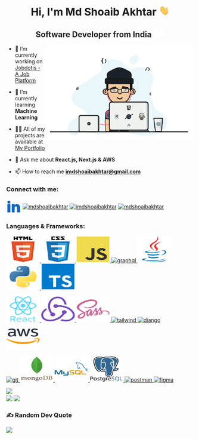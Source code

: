 <h1 align="center">Hi, I'm Md Shoaib Akhtar <img src="https://raw.githubusercontent.com/SoumyaSagnik/images/main/hi.gif" width="28px" height="28px" alt="hi" /></h1>
<!-- <h3 align="center">A Passionate Software Developer from India.</h3> -->
<h2 align="center">Software Developer from India <img src="https://raw.githubusercontent.com/SoumyaSagnik/images/main/flag.gif" width="30px" height="21px" alt="flag" /></h2>
<img align="right" alt="coding" width="400" src="https://raw.githubusercontent.com/SoumyaSagnik/images/main/coder.gif" />

- 🔭 I’m currently working on [Jobdotjs - A Job Platform](https://jobdotjs.vercel.app)

- 🌱 I’m currently learning **Machine Learning**

- 👨‍💻 All of my projects are available at [My Portfolio](https://mdshoaibakhtar.vercel.app)

- 💬 Ask me about **React.js, Next.js & AWS**

- 📫 How to reach me **imdshoaibakhtar@gmail.com**

<h3 align="left">Connect with me:</h3>

<p align="left">
<a href="https://www.linkedin.com/in/mdshoaibakhtar/" target="blank"><img align="center" src="https://raw.githubusercontent.com/SoumyaSagnik/images/main/linkedin.gif" alt="https://www.linkedin.com/in/mdshoaibakhtar/" height="40" width="40" /></a>
<a href="https://twitter.com/mdshoaibakhtar" target="blank"><img align="center" src="https://raw.githubusercontent.com/rahuldkjain/github-profile-readme-generator/master/src/images/icons/Social/twitter.svg" alt="mdshoaibakhtar" height="30" width="40" /></a>
<a href="https://instagram.com/imdshoaibakhtar" target="blank"><img align="center" src="https://raw.githubusercontent.com/rahuldkjain/github-profile-readme-generator/master/src/images/icons/Social/instagram.svg" alt="imdshoaibakhtar" height="30" width="40" /></a>
<a href="https://www.leetcode.com/mdshoaibakhtar" target="blank"><img align="center" src="https://raw.githubusercontent.com/rahuldkjain/github-profile-readme-generator/master/src/images/icons/Social/leet-code.svg" alt="mdshoaibakhtar" height="30" width="40" /></a>
</p>

<h3 align="left">Languages & Frameworks:</h3>
<p align="left">
   <a href="https://www.w3.org/html/" target="_blank" rel="noreferrer">
      <img
         src="https://raw.githubusercontent.com/devicons/devicon/master/icons/html5/html5-original-wordmark.svg"
         alt="html5"
         width="90"
         height="70"
      />
   </a>
   <a href="https://www.w3schools.com/css/" target="_blank" rel="noreferrer">
      <img
         src="https://raw.githubusercontent.com/devicons/devicon/master/icons/css3/css3-original-wordmark.svg"
         alt="css3"
         width="90"
         height="70"
      />
   </a>
   <a
      href="https://developer.mozilla.org/en-US/docs/Web/JavaScript"
      target="_blank"
      rel="noreferrer"
   >
      <img
         src="https://raw.githubusercontent.com/devicons/devicon/master/icons/javascript/javascript-original.svg"
         alt="javascript"
         width="90"
         height="70"
      />
   </a>
   <a href="https://graphql.org" target="_blank" rel="noreferrer">
      <img
         src="https://www.vectorlogo.zone/logos/graphql/graphql-icon.svg"
         alt="graphql"
         width="90"
         height="70"
      />
   </a>
   <a href="https://www.java.com" target="_blank" rel="noreferrer">
      <img
         src="https://raw.githubusercontent.com/devicons/devicon/master/icons/java/java-original.svg"
         alt="java"
         width="90"
         height="70"
      />
   </a>


   <a href="https://www.python.org" target="_blank" rel="noreferrer">
      <img
         src="https://raw.githubusercontent.com/devicons/devicon/master/icons/python/python-original.svg"
         alt="python"
         width="90"
         height="70"
      />
   </a>
   <a href="https://www.typescriptlang.org/" target="_blank" rel="noreferrer">
      <img
         src="https://raw.githubusercontent.com/devicons/devicon/master/icons/typescript/typescript-original.svg"
         alt="typescript"
         width="90"
         height="70"
      />
   </a>
</p>
<p align="left">
   <a href="https://reactjs.org/" target="_blank" rel="noreferrer">
      <img
         src="https://raw.githubusercontent.com/devicons/devicon/master/icons/react/react-original-wordmark.svg"
         alt="react"
         width="90"
         height="70"
      />
   </a>
   <a href="https://redux.js.org" target="_blank" rel="noreferrer">
      <img
         src="https://raw.githubusercontent.com/devicons/devicon/master/icons/redux/redux-original.svg"
         alt="redux"
         width="90"
         height="70"
      />
   </a>

   <a href="https://sass-lang.com" target="_blank" rel="noreferrer">
      <img
         src="https://raw.githubusercontent.com/devicons/devicon/master/icons/sass/sass-original.svg"
         alt="sass"
         width="90"
         height="70"
      />
   </a>
   <a href="https://tailwindcss.com/" target="_blank" rel="noreferrer">
      <img
         src="https://www.vectorlogo.zone/logos/tailwindcss/tailwindcss-icon.svg"
         alt="tailwind"
         width="90"
         height="70"
      />
   </a>

   <a href="https://www.djangoproject.com/" target="_blank" rel="noreferrer">
      <img
         src="https://www.coderio.com/wp-content/uploads/2024/12/Django-The-Python-Web-Framework.jpg"
         alt="django"
         width="100"
         height="70"
      />
   </a>
  
   <a href="https://aws.amazon.com" target="_blank" rel="noreferrer">
      <img
         src="https://raw.githubusercontent.com/devicons/devicon/master/icons/amazonwebservices/amazonwebservices-original-wordmark.svg"
         alt="aws"
         width="90"
         height="70"
      />
   </a>
   </p>
<p align="left">
   <a href="https://git-scm.com/" target="_blank" rel="noreferrer">
      <img
         src="https://www.vectorlogo.zone/logos/git-scm/git-scm-icon.svg"
         alt="git"
         width="90"
         height="70"
      />
   </a>
   <a href="https://www.mongodb.com/" target="_blank" rel="noreferrer">
      <img
         src="https://raw.githubusercontent.com/devicons/devicon/master/icons/mongodb/mongodb-original-wordmark.svg"
         alt="mongodb"
         width="90"
         height="70"
      />
   </a>
   <a href="https://www.mysql.com/" target="_blank" rel="noreferrer">
      <img
         src="https://raw.githubusercontent.com/devicons/devicon/master/icons/mysql/mysql-original-wordmark.svg"
         alt="mysql"
         width="90"
         height="70"
      />
   </a>
   <a href="https://www.postgresql.org" target="_blank" rel="noreferrer">
      <img
         src="https://raw.githubusercontent.com/devicons/devicon/master/icons/postgresql/postgresql-original-wordmark.svg"
         alt="postgresql"
         width="90"
         height="70"
      />
   </a>
   <a href="https://postman.com" target="_blank" rel="noreferrer">
      <img
         src="https://www.vectorlogo.zone/logos/getpostman/getpostman-icon.svg"
         alt="postman"
         width="90"
         height="70"
      />
   </a>

   <a href="https://www.figma.com/" target="_blank" rel="noreferrer">
      <img
         src="https://www.vectorlogo.zone/logos/figma/figma-icon.svg"
         alt="figma"
         width="90"
         height="70"
      />
   </a>
</p>


![](https://github-readme-stats.vercel.app/api/top-langs?username=mdshoaibakhtar&show_icons=true&locale=en&layout=compact) <br/>
![](https://github-readme-stats.vercel.app/api?username=mdshoaibakhtar&theme=default&hide_border=false&include_all_commits=true&count_private=false)
![](https://nirzak-streak-stats.vercel.app/?user=mdshoaibakhtar&theme=default&hide_border=false)<br/>

### ✍️ Random Dev Quote
![](https://quotes-github-readme.vercel.app/api?type=horizontal&theme=light)

